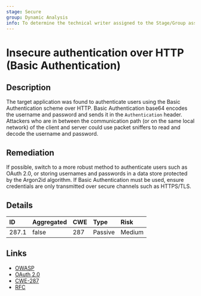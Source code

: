 ```yaml
---
stage: Secure
group: Dynamic Analysis
info: To determine the technical writer assigned to the Stage/Group associated with this page, see https://about.gitlab.com/handbook/product/ux/technical-writing/#assignments
---
```


# Insecure authentication over HTTP (Basic Authentication)

## Description

The target application was found to authenticate users using the Basic Authentication scheme over HTTP.
Basic Authentication base64 encodes the username and password and sends it in the `Authentication` header.
Attackers who are in between the communication path (or on the same local network) of the client and server
could use packet sniffers to read and decode the username and password.

## Remediation

If possible, switch to a more robust method to authenticate users such as OAuth 2.0, or storing usernames
and passwords in a data store protected by the Argon2id algorithm. If Basic Authentication must be used,
ensure credentials are only transmitted over secure channels such as HTTPS/TLS.

## Details

| ID | Aggregated | CWE | Type | Risk |
|:---|:--------|:--------|:--------|:--------|
| 287.1 | false | 287 | Passive | Medium |

## Links

- [OWASP](https://cheatsheetseries.owasp.org/cheatsheets/Password_Storage_Cheat_Sheet.html)
- [OAuth 2.0](https://oauth.net/2/)
- [CWE-287](https://cwe.mitre.org/data/definitions/287.html)
- [RFC](https://datatracker.ietf.org/doc/html/rfc7617)
